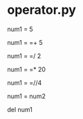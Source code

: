 # operator.py

num1 = 5

num1 = =+ 5

num1 = =/ 2

num1 = =* 20

num1 = =//4

num1 = num2 

del num1
